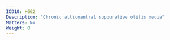 ```yaml
---
ICD10: H662
Description: "Chronic atticoantral suppurative otitis media"
Matters: No
Weight: 0
---
```

